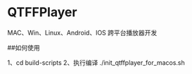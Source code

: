 # QTFFPlayer
MAC、Win、Linux、Android、IOS 跨平台播放器开发

##如何使用

1、cd build-scripts
2、执行编译 
  ./init_qtffplayer_for_macos.sh
